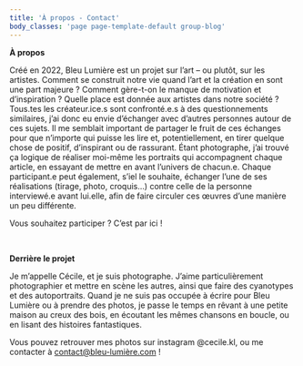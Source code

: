 ```yaml
---
title: 'À propos - Contact'
body_classes: 'page page-template-default group-blog'
---
```


<p><strong>&Agrave; propos</strong></p>
<p>Cr&eacute;&eacute; en 2022, Bleu Lumi&egrave;re est un projet sur l&rsquo;art &ndash; ou plut&ocirc;t, sur les artistes. Comment se construit notre vie quand l&rsquo;art et la cr&eacute;ation en sont une part majeure&nbsp;? Comment g&egrave;re-t-on le manque de motivation et d&rsquo;inspiration ? Quelle place est donn&eacute;e aux artistes dans notre soci&eacute;t&eacute;&nbsp;? Tous.tes les cr&eacute;ateur.ice.s sont confront&eacute;.e.s &agrave; des questionnements similaires, j&rsquo;ai donc eu envie d&rsquo;&eacute;changer avec d&rsquo;autres personnes autour de ces sujets. Il me semblait important de partager le fruit de ces &eacute;changes pour que n&rsquo;importe qui puisse les lire et, potentiellement, en tirer quelque chose de positif, d&rsquo;inspirant ou de rassurant. &Eacute;tant photographe, j&rsquo;ai trouv&eacute; &ccedil;a logique de r&eacute;aliser moi-m&ecirc;me les portraits qui accompagnent chaque article, en essayant de mettre en avant l&rsquo;univers de chacun.e. Chaque participant.e peut &eacute;galement, s&rsquo;iel le souhaite, &eacute;changer l&rsquo;une de ses r&eacute;alisations (tirage, photo, croquis&hellip;) contre celle de la personne interview&eacute;.e avant lui.elle, afin de faire circuler ces &oelig;uvres d&rsquo;une mani&egrave;re un peu diff&eacute;rente.</p>
<p>Vous souhaitez participer ? C&rsquo;est par ici&nbsp;!</p>
<p>&nbsp;</p>
<p><strong>Derri&egrave;re le projet</strong></p>
<p>Je m&rsquo;appelle C&eacute;cile, et je suis photographe. J&rsquo;aime particuli&egrave;rement photographier et mettre en sc&egrave;ne les autres, ainsi que faire des cyanotypes et des autoportraits. Quand je ne suis pas occup&eacute;e &agrave; &eacute;crire pour Bleu Lumi&egrave;re ou &agrave; prendre des photos, je passe le temps en r&ecirc;vant &agrave; une petite maison au creux des bois, en &eacute;coutant les m&ecirc;mes chansons en boucle, ou en lisant des histoires fantastiques.</p>
<p>Vous pouvez retrouver mes photos sur instagram @cecile.kl, ou me contacter &agrave; <a href="mailto:contact@bleu-lumi&egrave;re.com">contact@bleu-lumi&egrave;re.com</a> !</p>